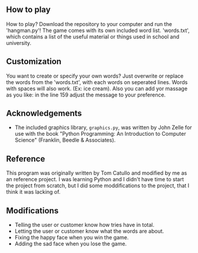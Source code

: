 ## How to play
How to play? Download the repository to your computer and run the 'hangman.py'! The game comes with its own included word list. 'words.txt', which contains a list of the useful material or things used in school and university.

## Customization
You want to create or specify your own words? Just overwrite or replace the words from the 'words.txt', with each words on seperated lines. Words with spaces will also work. (Ex: ice cream). Also you can add yor massage as you like: in the line 159 adjust the message to your preference.

## Acknowledgements
- The included graphics library, `graphics.py`, was written by John Zelle for use with the book "Python Programming: An Introduction to Computer Science" (Franklin, Beedle & Associates). 

## Reference
This program was originally written by Tom Catullo and modified by me as an reference project. I was learning Python and I didn't have time to start the project from scratch, but I did some moddifications to the project, that I think it was lacking of.

## Modifications
- Telling the user or customer know how tries have in total.
- Letting the user or customer know what the words are about.
- Fixing the happy face when you win the game.
- Adding the sad face when you lose the game.
